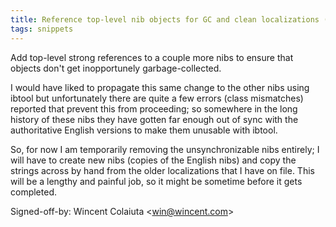 ```yaml
---
title: Reference top-level nib objects for GC and clean localizations (Synergy, 28983e7)
tags: snippets
---
```


Add top-level strong references to a couple more nibs to ensure that objects don't get inopportunely garbage-collected.

I would have liked to propagate this same change to the other nibs using ibtool but unfortunately there are quite a few errors (class mismatches) reported that prevent this from proceeding; so somewhere in the long history of these nibs they have gotten far enough out of sync with the authoritative English versions to make them unusable with ibtool.

So, for now I am temporarily removing the unsynchronizable nibs entirely; I will have to create new nibs (copies of the English nibs) and copy the strings across by hand from the older localizations that I have on file. This will be a lengthy and painful job, so it might be sometime before it gets completed.

Signed-off-by: Wincent Colaiuta &lt;win@wincent.com&gt;

